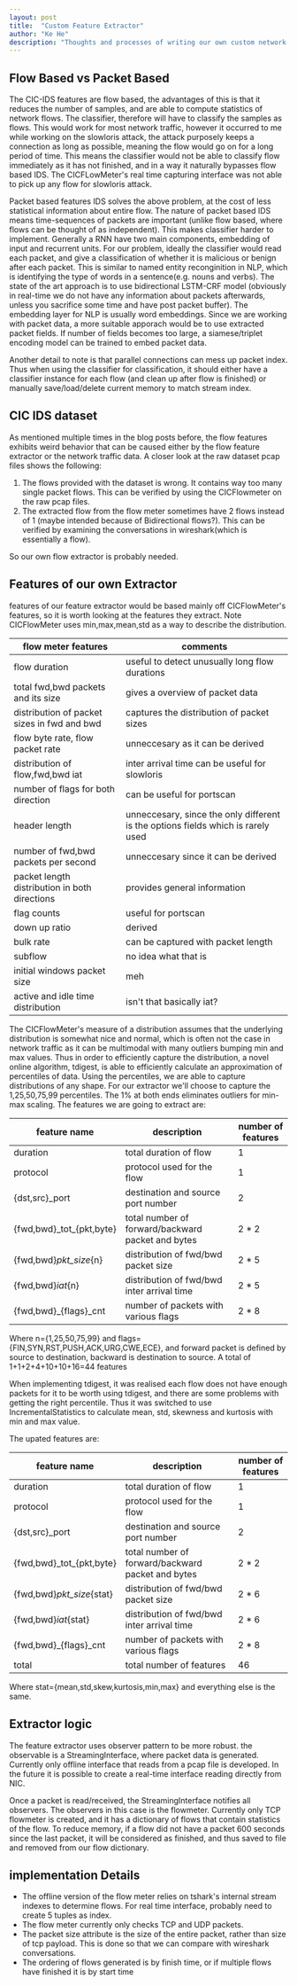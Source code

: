```yaml
---
layout: post
title:  "Custom Feature Extractor"
author: "Ke He"
description: "Thoughts and processes of writing our own custom network feature extractor"
---
```


## Flow Based vs Packet Based

The CIC-IDS features are flow based, the advantages of this is that it reduces the number of samples, and are able to compute statistics of network flows. The classifier, therefore will have to classify the samples as flows. This would work for most network traffic, however it occurred to me while working on the slowloris attack, the attack purposely keeps a connection as long as possible, meaning the flow would go on for a long period of time. This means the classifier would not be able to classify flow immediately as it has not finished, and in a way it naturally bypasses flow based IDS. The CICFLowMeter's real time capturing interface was not able to pick up any flow for slowloris attack.

Packet based features IDS solves the above problem, at the cost of less statistical information about entire flow. The nature of packet based IDS means time-sequences of packets are important (unlike flow based, where flows can be thought of as independent). This makes classifier harder to implement. Generally a RNN have two main components, embedding of input and recurrent units. For our problem, ideally the classifier would read each packet, and give a classification of whether it is malicious or benign after each packet. This is similar to named entity reconginition in NLP, which is identifying the type of words in a sentence(e.g. nouns and verbs). The state of the art approach is to use bidirectional LSTM-CRF model (obviously in real-time we do not have any information about packets afterwards, unless you sacrifice some time and have post packet buffer). The embedding layer for NLP is usually word embeddings. Since we are working with packet data, a more suitable apporach would be to use extracted packet fields. If number of fields becomes too large, a siamese/triplet encoding model can be trained to embed packet data.

Another detail to note is that parallel connections can mess up packet index. Thus when using the classifier for classification, it should either have a classifier instance for each flow (and clean up after flow is finished) or manually save/load/delete current memory to match stream index.

## CIC IDS dataset

As mentioned multiple times in the blog posts before, the flow features exhibits weird behavior that can be caused either by the flow feature extractor or the network traffic data. A closer look at the raw dataset pcap files shows the following:
1. The flows provided with the dataset is wrong. It contains way too many single packet flows. This can be verified by using the CICFlowmeter on the raw pcap files.
2. The extracted flow from the flow meter sometimes have 2 flows instead of 1 (maybe intended because of Bidirectional flows?). This can be verified by examining the conversations in wireshark(which is essentially a flow).

So our own flow extractor is probably needed.

## Features of our own Extractor

features of our feature extractor would be based mainly off CICFlowMeter's features, so it is worth looking at the features they extract. Note CICFlowMeter uses min,max,mean,std as a way to describe the distribution.

| flow meter features                           | comments                                                                         |
| --------------------------------------------- | -------------------------------------------------------------------------------- |
| flow duration                                 | useful to detect unusually long flow durations                                   |
| total fwd,bwd packets and its size            | gives a overview of packet data                                                  |
| distribution of packet sizes in fwd and bwd   | captures the distribution of packet sizes                                        |
| flow byte rate, flow packet rate              | unneccesary as it can be derived                                                 |
| distribution of flow,fwd,bwd iat              | inter arrival time can be useful for slowloris                                   |
| number of flags for both direction            | can be useful for portscan                                                       |
| header length                                 | unneccesary, since the only different is the options fields which is rarely used |
| number of fwd,bwd packets per second          | unneccesary since it can be derived                                              |
| packet length distribution in both directions | provides general information                                                     |
| flag counts                                   | useful for portscan                                                              |
| down up ratio                                 | derived                                                                          |
| bulk rate                                     | can be captured with packet length                                               |
| subflow                                       | no idea what that is                                                             |
| initial windows packet size                   | meh                                                                              |
| active and idle time distribution             | isn't that basically iat?                                                        |

The CICFlowMeter's measure of a distribution assumes that the underlying distribution is somewhat nice and normal, which is often not the case in network traffic as it can be multimodal with many outliers bumping min and max values. Thus in order to efficiently capture the distribution, a novel online algorithm, tdigest, is able to efficiently calculate an approximation of percentiles of data. Using the percentiles, we are able to capture distributions of any shape. For our extractor we'll choose to capture the 1,25,50,75,99 percentiles. The 1% at both ends eliminates outliers for min-max scaling. The features we are going to extract are:

| feature name               | description                                       | number of features |
| -------------------------- | ------------------------------------------------- | ------------------ |
| duration                   | total duration of flow                            | 1                  |
| protocol                   | protocol used for the flow                        | 1                  |
| {dst,src}\_port            | destination and source port number                | 2                  |
| {fwd,bwd}\_tot\_{pkt,byte} | total number of forward/backward packet and bytes | 2 \* 2             |
| {fwd,bwd}_pkt_size_{n}     | distribution of fwd/bwd packet size               | 2 \* 5             |
| {fwd,bwd}_iat_{n}          | distribution of fwd/bwd inter arrival time        | 2 \* 5             |
| {fwd,bwd}\_{flags}\_cnt    | number of packets with various flags              | 2 \* 8             |

Where n={1,25,50,75,99} and flags={FIN,SYN,RST,PUSH,ACK,URG,CWE,ECE}, and forward packet is defined by source to destination, backward is destination to source.
A total of 1+1+2+4+10+10+16=44 features

When implementing tdigest, it was realised each flow does not have enough packets for it to be worth using tdigest, and there are some problems with getting the right percentile. Thus it was switched to use IncrementalStatistics to calculate mean, std, skewness and kurtosis with min and max value.

The upated features are:

| feature name               | description                                       | number of features |
| -------------------------- | ------------------------------------------------- | ------------------ |
| duration                   | total duration of flow                            | 1                  |
| protocol                   | protocol used for the flow                        | 1                  |
| {dst,src}\_port            | destination and source port number                | 2                  |
| {fwd,bwd}\_tot\_{pkt,byte} | total number of forward/backward packet and bytes | 2 \* 2             |
| {fwd,bwd}_pkt_size_{stat}  | distribution of fwd/bwd packet size               | 2 \* 6             |
| {fwd,bwd}_iat_{stat}       | distribution of fwd/bwd inter arrival time        | 2 \* 6             |
| {fwd,bwd}\_{flags}\_cnt    | number of packets with various flags              | 2 \* 8             |
| total                      | total number of features                          | 46                 |

Where stat={mean,std,skew,kurtosis,min,max} and everything else is the same.

## Extractor logic
The feature extractor uses observer pattern to be more robust. the observable is a StreamingInterface, where packet data is generated. Currently only offline interface that reads from a pcap file is developed. In the future it is possible to create a real-time interface reading directly from NIC.

Once a packet is read/received, the StreamingInterface notifies all observers. The observers in this case is the flowmeter. Currently only TCP flowmeter is created, and it has a dictionary of flows that contain statistics of the flow. To reduce memory, if a flow did not have a packet 600 seconds since the last packet, it will be considered as finished, and thus saved to file and removed from our flow dictionary.

## implementation Details
- The offline version of the flow meter relies on tshark's internal stream indexes to determine flows. For real time interface, probably need to create 5 tuples as index.
- The flow meter currently only checks TCP and UDP packets.
- The packet size attribute is the size of the entire packet, rather than size of tcp payload. This is done so that we can compare with wireshark conversations.
- The ordering of flows generated is by finish time, or if multiple flows have finished it is by start time
